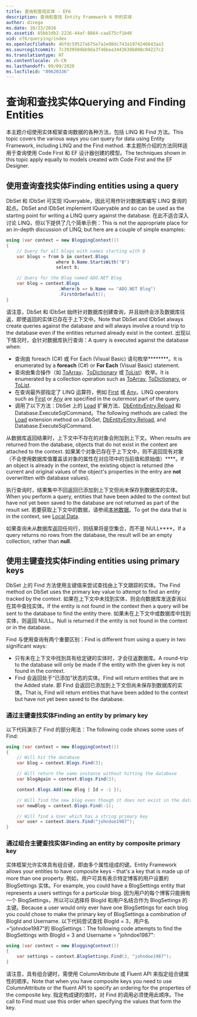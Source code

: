 ```yaml
---
title: 查询和查找实体 - EF6
description: 查询和查找 Entity Framework 6 中的实体
author: divega
ms.date: 10/23/2016
ms.assetid: 65bb3db2-2226-44af-8864-caa575cf1b46
uid: ef6/querying/index
ms.openlocfilehash: 4bfdc59527ab75e7a2e08dc743a1974246643aa3
ms.sourcegitcommit: 7c3939504bb9da3f46bea3443638b808c04227c2
ms.translationtype: HT
ms.contentlocale: zh-CN
ms.lasthandoff: 09/09/2020
ms.locfileid: "89620336"
---
```

# <a name="querying-and-finding-entities"></a><span data-ttu-id="ae6b1-103">查询和查找实体</span><span class="sxs-lookup"><span data-stu-id="ae6b1-103">Querying and Finding Entities</span></span>
<span data-ttu-id="ae6b1-104">本主题介绍使用实体框架查询数据的各种方法，包括 LINQ 和 Find 方法。</span><span class="sxs-lookup"><span data-stu-id="ae6b1-104">This topic covers the various ways you can query for data using Entity Framework, including LINQ and the Find method.</span></span> <span data-ttu-id="ae6b1-105">本主题所介绍的方法同样适用于查询使用 Code First 和 EF 设计器创建的模型。</span><span class="sxs-lookup"><span data-stu-id="ae6b1-105">The techniques shown in this topic apply equally to models created with Code First and the EF Designer.</span></span>  

## <a name="finding-entities-using-a-query"></a><span data-ttu-id="ae6b1-106">使用查询查找实体</span><span class="sxs-lookup"><span data-stu-id="ae6b1-106">Finding entities using a query</span></span>  

<span data-ttu-id="ae6b1-107">DbSet 和 IDbSet 可实现 IQueryable，因此可用作针对数据库编写 LINQ 查询的起点。</span><span class="sxs-lookup"><span data-stu-id="ae6b1-107">DbSet and IDbSet implement IQueryable and so can be used as the starting point for writing a LINQ query against the database.</span></span> <span data-ttu-id="ae6b1-108">在此不适合深入讨论 LINQ，但以下提供了几个简单示例：</span><span class="sxs-lookup"><span data-stu-id="ae6b1-108">This is not the appropriate place for an in-depth discussion of LINQ, but here are a couple of simple examples:</span></span>  

``` csharp
using (var context = new BloggingContext())
{
    // Query for all blogs with names starting with B
    var blogs = from b in context.Blogs
                   where b.Name.StartsWith("B")
                   select b;

    // Query for the Blog named ADO.NET Blog
    var blog = context.Blogs
                    .Where(b => b.Name == "ADO.NET Blog")
                    .FirstOrDefault();
}
```  

<span data-ttu-id="ae6b1-109">请注意，DbSet 和 IDbSet 始终针对数据库创建查询，并且始终会涉及数据库往返，即使返回的实体已存在于上下文中。</span><span class="sxs-lookup"><span data-stu-id="ae6b1-109">Note that DbSet and IDbSet always create queries against the database and will always involve a round trip to the database even if the entities returned already exist in the context.</span></span> <span data-ttu-id="ae6b1-110">出现以下情况时，会针对数据库执行查询：</span><span class="sxs-lookup"><span data-stu-id="ae6b1-110">A query is executed against the database when:</span></span>  

- <span data-ttu-id="ae6b1-111">查询由 foreach (C#) 或 For Each (Visual Basic) 语句枚举\*\*\*\*\*\*\*\*。</span><span class="sxs-lookup"><span data-stu-id="ae6b1-111">It is enumerated by a **foreach** (C#) or **For Each** (Visual Basic) statement.</span></span>  
- <span data-ttu-id="ae6b1-112">查询由集合操作（如 [ToArray](https://msdn.microsoft.com/library/bb298736)、[ToDictionary](https://msdn.microsoft.com/library/system.linq.enumerable.todictionary) 或 [ToList](https://msdn.microsoft.com/library/bb342261)）枚举。</span><span class="sxs-lookup"><span data-stu-id="ae6b1-112">It is enumerated by a collection operation such as [ToArray](https://msdn.microsoft.com/library/bb298736), [ToDictionary](https://msdn.microsoft.com/library/system.linq.enumerable.todictionary), or [ToList](https://msdn.microsoft.com/library/bb342261).</span></span>  
- <span data-ttu-id="ae6b1-113">在查询最外部指定了 LINQ 运算符，例如 [First](https://msdn.microsoft.com/library/bb291976) 或 [Any](https://msdn.microsoft.com/library/bb337697)。</span><span class="sxs-lookup"><span data-stu-id="ae6b1-113">LINQ operators such as [First](https://msdn.microsoft.com/library/bb291976) or [Any](https://msdn.microsoft.com/library/bb337697) are specified in the outermost part of the query.</span></span>  
- <span data-ttu-id="ae6b1-114">调用了以下方法：DbSet 上的 [Load](https://msdn.microsoft.com/library/system.data.entity.dbextensions.load) 扩展方法、[DbEntityEntry.Reload](https://msdn.microsoft.com/library/system.data.entity.infrastructure.dbentityentry.reload.aspx) 和 Database.ExecuteSqlCommand。</span><span class="sxs-lookup"><span data-stu-id="ae6b1-114">The following methods are called: the [Load](https://msdn.microsoft.com/library/system.data.entity.dbextensions.load) extension method on a DbSet, [DbEntityEntry.Reload](https://msdn.microsoft.com/library/system.data.entity.infrastructure.dbentityentry.reload.aspx), and Database.ExecuteSqlCommand.</span></span>  

<span data-ttu-id="ae6b1-115">从数据库返回结果时，上下文中不存在的对象会附加到上下文。</span><span class="sxs-lookup"><span data-stu-id="ae6b1-115">When results are returned from the database, objects that do not exist in the context are attached to the context.</span></span> <span data-ttu-id="ae6b1-116">如果某个对象已存在于上下文中，则不返回现有对象（不会使用数据库值覆盖该对象的属性在对应项中的当前值和原始值）\*\*\*\*。</span><span class="sxs-lookup"><span data-stu-id="ae6b1-116">If an object is already in the context, the existing object is returned (the current and original values of the object's properties in the entry are **not** overwritten with database values).</span></span>  

<span data-ttu-id="ae6b1-117">执行查询时，结果集中不回返回已添加到上下文但尚未保存到数据库的实体。</span><span class="sxs-lookup"><span data-stu-id="ae6b1-117">When you perform a query, entities that have been added to the context but have not yet been saved to the database are not returned as part of the result set.</span></span> <span data-ttu-id="ae6b1-118">若要获取上下文中的数据，请参阅[本地数据](xref:ef6/querying/local-data)。</span><span class="sxs-lookup"><span data-stu-id="ae6b1-118">To get the data that is in the context, see [Local Data](xref:ef6/querying/local-data).</span></span>  

<span data-ttu-id="ae6b1-119">如果查询未从数据库返回任何行，则结果将是空集合，而不是 NULL\*\*\*\*。</span><span class="sxs-lookup"><span data-stu-id="ae6b1-119">If a query returns no rows from the database, the result will be an empty collection, rather than **null**.</span></span>  

## <a name="finding-entities-using-primary-keys"></a><span data-ttu-id="ae6b1-120">使用主键查找实体</span><span class="sxs-lookup"><span data-stu-id="ae6b1-120">Finding entities using primary keys</span></span>  

<span data-ttu-id="ae6b1-121">DbSet 上的 Find 方法使用主键值来尝试查找由上下文跟踪的实体。</span><span class="sxs-lookup"><span data-stu-id="ae6b1-121">The Find method on DbSet uses the primary key value to attempt to find an entity tracked by the context.</span></span> <span data-ttu-id="ae6b1-122">如果在上下文中未找到实体，则会向数据库发送查询以在其中查找实体。</span><span class="sxs-lookup"><span data-stu-id="ae6b1-122">If the entity is not found in the context then a query will be sent to the database to find the entity there.</span></span> <span data-ttu-id="ae6b1-123">如果未在上下文中或数据库中找到实体，则返回 NULL。</span><span class="sxs-lookup"><span data-stu-id="ae6b1-123">Null is returned if the entity is not found in the context or in the database.</span></span>  

<span data-ttu-id="ae6b1-124">Find 与使用查询有两个重要区别：</span><span class="sxs-lookup"><span data-stu-id="ae6b1-124">Find is different from using a query in two significant ways:</span></span>  

- <span data-ttu-id="ae6b1-125">只有未在上下文中找到具有给定键的实体时，才会往返数据库。</span><span class="sxs-lookup"><span data-stu-id="ae6b1-125">A round-trip to the database will only be made if the entity with the given key is not found in the context.</span></span>  
- <span data-ttu-id="ae6b1-126">Find 会返回处于“已添加”状态的实体。</span><span class="sxs-lookup"><span data-stu-id="ae6b1-126">Find will return entities that are in the Added state.</span></span> <span data-ttu-id="ae6b1-127">即 Find 会返回已添加到上下文但尚未保存到数据库的实体。</span><span class="sxs-lookup"><span data-stu-id="ae6b1-127">That is, Find will return entities that have been added to the context but have not yet been saved to the database.</span></span>  
### <a name="finding-an-entity-by-primary-key"></a><span data-ttu-id="ae6b1-128">通过主键查找实体</span><span class="sxs-lookup"><span data-stu-id="ae6b1-128">Finding an entity by primary key</span></span>  

<span data-ttu-id="ae6b1-129">以下代码演示了 Find 的部分用法：</span><span class="sxs-lookup"><span data-stu-id="ae6b1-129">The following code shows some uses of Find:</span></span>  

``` csharp
using (var context = new BloggingContext())
{
    // Will hit the database
    var blog = context.Blogs.Find(3);

    // Will return the same instance without hitting the database
    var blogAgain = context.Blogs.Find(3);

    context.Blogs.Add(new Blog { Id = -1 });

    // Will find the new blog even though it does not exist in the database
    var newBlog = context.Blogs.Find(-1);

    // Will find a User which has a string primary key
    var user = context.Users.Find("johndoe1987");
}
```  

### <a name="finding-an-entity-by-composite-primary-key"></a><span data-ttu-id="ae6b1-130">通过组合主键查找实体</span><span class="sxs-lookup"><span data-stu-id="ae6b1-130">Finding an entity by composite primary key</span></span>  

<span data-ttu-id="ae6b1-131">实体框架允许实体具有组合键，即由多个属性组成的键。</span><span class="sxs-lookup"><span data-stu-id="ae6b1-131">Entity Framework allows your entities to have composite keys - that's a key that is made up of more than one property.</span></span> <span data-ttu-id="ae6b1-132">例如，用户可具有表示特定博客的用户设置的 BlogSettings 实体。</span><span class="sxs-lookup"><span data-stu-id="ae6b1-132">For example, you could have a BlogSettings entity that represents a users settings for a particular blog.</span></span> <span data-ttu-id="ae6b1-133">因为用户的每个博客只能拥有一个 BlogSettings，所以可以选择将 BlogId 和用户名结合作为 BlogSettings 的主键。</span><span class="sxs-lookup"><span data-stu-id="ae6b1-133">Because a user would only ever have one BlogSettings for each blog you could chose to make the primary key of BlogSettings a combination of BlogId and Username.</span></span> <span data-ttu-id="ae6b1-134">以下代码尝试查找 BlogId = 3，用户名 =“johndoe1987”的 BlogSettings：</span><span class="sxs-lookup"><span data-stu-id="ae6b1-134">The following code attempts to find the BlogSettings with BlogId = 3 and Username = "johndoe1987":</span></span>  

``` csharp  
using (var context = new BloggingContext())
{
    var settings = context.BlogSettings.Find(3, "johndoe1987");
}
```  

<span data-ttu-id="ae6b1-135">请注意，具有组合键时，需使用 ColumnAttribute 或 Fluent API 来指定组合键属性的顺序。</span><span class="sxs-lookup"><span data-stu-id="ae6b1-135">Note that when you have composite keys you need to use ColumnAttribute or the fluent API to specify an ordering for the properties of the composite key.</span></span> <span data-ttu-id="ae6b1-136">指定构成键的值时，对 Find 的调用必须使用此顺序。</span><span class="sxs-lookup"><span data-stu-id="ae6b1-136">The call to Find must use this order when specifying the values that form the key.</span></span>  

